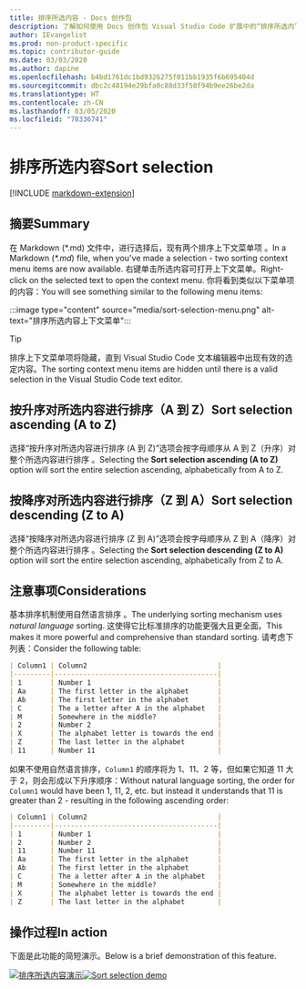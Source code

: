 ```yaml
---
title: 排序所选内容 - Docs 创作包
description: 了解如何使用 Docs 创作包 Visual Studio Code 扩展中的“排序所选内”容功能。
author: IEvangelist
ms.prod: non-product-specific
ms.topic: contributor-guide
ms.date: 03/03/2020
ms.author: dapine
ms.openlocfilehash: b4bd1761dc1bd9326275f011bb1935f6b695404d
ms.sourcegitcommit: dbc2c48194e29bfa0c88d33f50f94b9ee26be2da
ms.translationtype: HT
ms.contentlocale: zh-CN
ms.lasthandoff: 03/05/2020
ms.locfileid: "78336741"
---
```

# <a name="sort-selection"></a><span data-ttu-id="73c06-103">排序所选内容</span><span class="sxs-lookup"><span data-stu-id="73c06-103">Sort selection</span></span>

[!INCLUDE [markdown-extension](includes/markdown-extension.md)]

## <a name="summary"></a><span data-ttu-id="73c06-104">摘要</span><span class="sxs-lookup"><span data-stu-id="73c06-104">Summary</span></span>

<span data-ttu-id="73c06-105">在 Markdown (\*.md) 文件中，进行选择后，现有两个排序上下文菜单项  。</span><span class="sxs-lookup"><span data-stu-id="73c06-105">In a Markdown (*\*.md*) file, when you've made a selection - two sorting context menu items are now available.</span></span> <span data-ttu-id="73c06-106">右键单击所选内容可打开上下文菜单。</span><span class="sxs-lookup"><span data-stu-id="73c06-106">Right-click on the selected text to open the context menu.</span></span> <span data-ttu-id="73c06-107">你将看到类似以下菜单项的内容：</span><span class="sxs-lookup"><span data-stu-id="73c06-107">You will see something similar to the following menu items:</span></span>

:::image type="content" source="media/sort-selection-menu.png" alt-text="排序所选内容上下文菜单":::

> [!TIP]
> <span data-ttu-id="73c06-109">排序上下文菜单项将隐藏，直到 Visual Studio Code 文本编辑器中出现有效的选定内容。</span><span class="sxs-lookup"><span data-stu-id="73c06-109">The sorting context menu items are hidden until there is a valid selection in the Visual Studio Code text editor.</span></span>

## <a name="sort-selection-ascending-a-to-z"></a><span data-ttu-id="73c06-110">按升序对所选内容进行排序（A 到 Z）</span><span class="sxs-lookup"><span data-stu-id="73c06-110">Sort selection ascending (A to Z)</span></span>

<span data-ttu-id="73c06-111">选择“按升序对所选内容进行排序 (A 到 Z)”选项会按字母顺序从 A 到 Z（升序）对整个所选内容进行排序  。</span><span class="sxs-lookup"><span data-stu-id="73c06-111">Selecting the **Sort selection ascending (A to Z)** option will sort the entire selection ascending, alphabetically from A to Z.</span></span>

## <a name="sort-selection-descending-z-to-a"></a><span data-ttu-id="73c06-112">按降序对所选内容进行排序（Z 到 A）</span><span class="sxs-lookup"><span data-stu-id="73c06-112">Sort selection descending (Z to A)</span></span>

<span data-ttu-id="73c06-113">选择“按降序对所选内容进行排序 (Z 到 A)”选项会按字母顺序从 Z 到 A（降序）对整个所选内容进行排序  。</span><span class="sxs-lookup"><span data-stu-id="73c06-113">Selecting the **Sort selection descending (Z to A)** option will sort the entire selection ascending, alphabetically from Z to A.</span></span>

## <a name="considerations"></a><span data-ttu-id="73c06-114">注意事项</span><span class="sxs-lookup"><span data-stu-id="73c06-114">Considerations</span></span>

<span data-ttu-id="73c06-115">基本排序机制使用自然语言排序  。</span><span class="sxs-lookup"><span data-stu-id="73c06-115">The underlying sorting mechanism uses *natural language* sorting.</span></span> <span data-ttu-id="73c06-116">这使得它比标准排序的功能更强大且更全面。</span><span class="sxs-lookup"><span data-stu-id="73c06-116">This makes it more powerful and comprehensive than standard sorting.</span></span> <span data-ttu-id="73c06-117">请考虑下列表：</span><span class="sxs-lookup"><span data-stu-id="73c06-117">Consider the following table:</span></span>

```markdown
| Column1 | Column2                                |
|---------|----------------------------------------|
| 1       | Number 1                               |
| Aa      | The first letter in the alphabet       |
| Ab      | The first letter in the alphabet       |
| C       | The a letter after A in the alphabet   |
| M       | Somewhere in the middle?               |
| 2       | Number 2                               |
| X       | The alphabet letter is towards the end |
| Z       | The last letter in the alphabet        |
| 11      | Number 11                              |
```

<span data-ttu-id="73c06-118">如果不使用自然语言排序，`Column1` 的顺序将为 1、11、2 等，但如果它知道 11 大于 2，则会形成以下升序顺序：</span><span class="sxs-lookup"><span data-stu-id="73c06-118">Without natural language sorting, the order for `Column1` would have been 1, 11, 2, etc. but instead it understands that 11 is greater than 2 - resulting in the following ascending order:</span></span>

```markdown
| Column1 | Column2                                |
|---------|----------------------------------------|
| 1       | Number 1                               |
| 2       | Number 2                               |
| 11      | Number 11                              |
| Aa      | The first letter in the alphabet       |
| Ab      | The first letter in the alphabet       |
| C       | The a letter after A in the alphabet   |
| M       | Somewhere in the middle?               |
| X       | The alphabet letter is towards the end |
| Z       | The last letter in the alphabet        |
```

## <a name="in-action"></a><span data-ttu-id="73c06-119">操作过程</span><span class="sxs-lookup"><span data-stu-id="73c06-119">In action</span></span>

<span data-ttu-id="73c06-120">下面是此功能的简短演示。</span><span class="sxs-lookup"><span data-stu-id="73c06-120">Below is a brief demonstration of this feature.</span></span>

<span data-ttu-id="73c06-121">[![排序所选内容演示](media/sort-selection.gif)](media/sort-selection.gif#lightbox)</span><span class="sxs-lookup"><span data-stu-id="73c06-121">[![Sort selection demo](media/sort-selection.gif)](media/sort-selection.gif#lightbox)</span></span>

